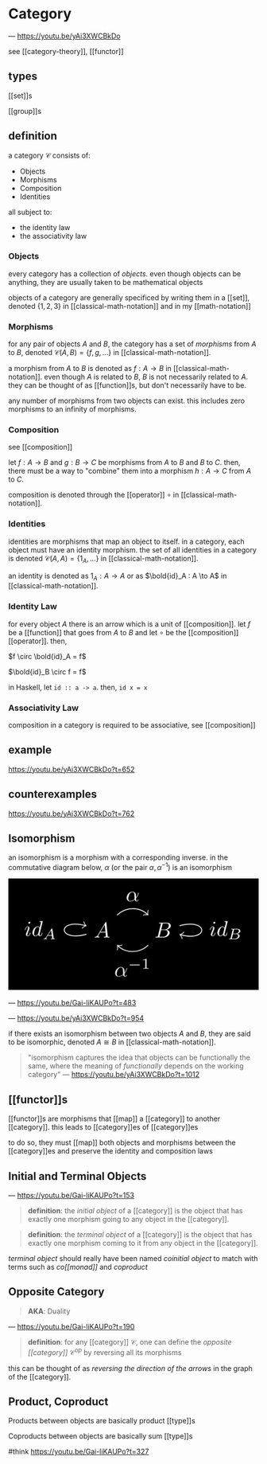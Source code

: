 # Category

&mdash; <https://youtu.be/yAi3XWCBkDo>

see [[category-theory]], [[functor]]

## types

[[set]]s

[[group]]s

## definition

a category $\mathcal C$ consists of:

- Objects
- Morphisms
- Composition
- Identities

all subject to:

- the identity law
- the associativity law

### Objects

every category has a collection of _objects_. even though objects can be anything, they are usually taken to be mathematical objects

objects of a category are generally specificed by writing them in a [[set]], denoted $\lbrace 1, 2, 3 \rbrace$ in [[classical-math-notation]] and in my [[math-notation]]

### Morphisms

for any pair of objects $A$ and $B$, the category has a set of _morphisms_ from $A$ to $B$, denoted $\mathcal C(A, B) = \lbrace f, g, \dots \rbrace$ in [[classical-math-notation]].

a morphism from $A$ to $B$ is denoted as $f: A \to B$ in [[classical-math-notation]]. even though $A$ is related to $B$, $B$ is not necessarily related to $A$. they can be thought of as [[function]]s, but don't necessarily have to be.

any number of morphisms from two objects can exist. this includes zero morphisms to an infinity of morphisms.

### Composition

see [[composition]]

let $f : A \to B$ and $g : B \to C$ be morphisms from $A$ to $B$ and $B$ to $C$. then, there must be a way to "combine" them into a morphism $h : A \to C$ from $A$ to $C$.

composition is denoted through the [[operator]] $\circ$ in [[classical-math-notation]].

### Identities

identities are morphisms that map an object to itself. in a category, each object must have an identity morphism. the set of all identities in a category is denoted $\mathcal C(A, A) = \lbrace 1_A, \dots \rbrace$ in [[classical-math-notation]].

an identity is denoted as $1_A: A \to A$ or as $\bold{id}_A : A \to A$ in [[classical-math-notation]].

### Identity Law

for every object $A$ there is an arrow which is a unit of [[composition]]. let $f$ be a [[function]] that goes from $A$ to $B$ and let $\circ$ be the [[composition]] [[operator]]. then,

$f \circ \bold{id}_A = f$

$\bold{id}_B \circ f = f$

in Haskell, let `id :: a -> a`. then, `id x = x`

### Associativity Law

composition in a category is required to be associative, see [[composition]]

## example

<https://youtu.be/yAi3XWCBkDo?t=652>

## counterexamples

<https://youtu.be/yAi3XWCBkDo?t=762>

## Isomorphism

an isomorphism is a morphism with a corresponding inverse. in the commutative diagram below, $\alpha$ (or the pair $\alpha, \alpha^{-1}$) is an isomorphism

![](20220708044859.png)

&mdash; <https://youtu.be/Gai-liKAUPo?t=483>

&mdash; <https://youtu.be/yAi3XWCBkDo?t=954>

if there exists an isomorphism between two objects $A$ and $B$, they are said to be isomorphic, denoted $A \cong B$ in [[classical-math-notation]].

> "isomorphism captures the idea that objects can be functionally the same, where the meaning of _functionally_ depends on the working category" &mdash; <https://youtu.be/yAi3XWCBkDo?t=1012>

## [[functor]]s

[[functor]]s are morphisms that [[map]] a [[category]] to another [[category]]. this leads to [[category]]es of [[category]]es

to do so, they must [[map]] both objects and morphisms between the [[category]]es and preserve the identity and composition laws

## Initial and Terminal Objects

&mdash; <https://youtu.be/Gai-liKAUPo?t=153>

> **definition**: the _initial object_ of a [[category]] is the object that has exactly one morphism going to any object in the [[category]].

> **definition**: the _terminal object_ of a [[category]] is the object that has exactly one morphism coming to it from any object in the [[category]].

_terminal object_ should really have been named _coinitial object_ to match with terms such as _co[[monad]]_ and _coproduct_

## Opposite Category

> **AKA**: Duality

&mdash; <https://youtu.be/Gai-liKAUPo?t=190>

> **definition**: for any [[category]] $\mathcal C$, one can define the _opposite [[category]]_ $\mathcal C^{op}$ by reversing all its morphisms

this can be thought of as _reversing the direction of the arrows_ in the graph of the [[category]].

## Product, Coproduct

Products between objects are basically product [[type]]s

Coproducts between objects are basically sum [[type]]s

#think <https://youtu.be/Gai-liKAUPo?t=327>
